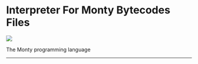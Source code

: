# Interpreter For Monty Bytecodes Files
[![](http://montyscoconut.github.io/assets/ico/avatar.png)](http://montyscoconut.github.io/ "Monty Language Interpreter")

The Monty programming language

----

